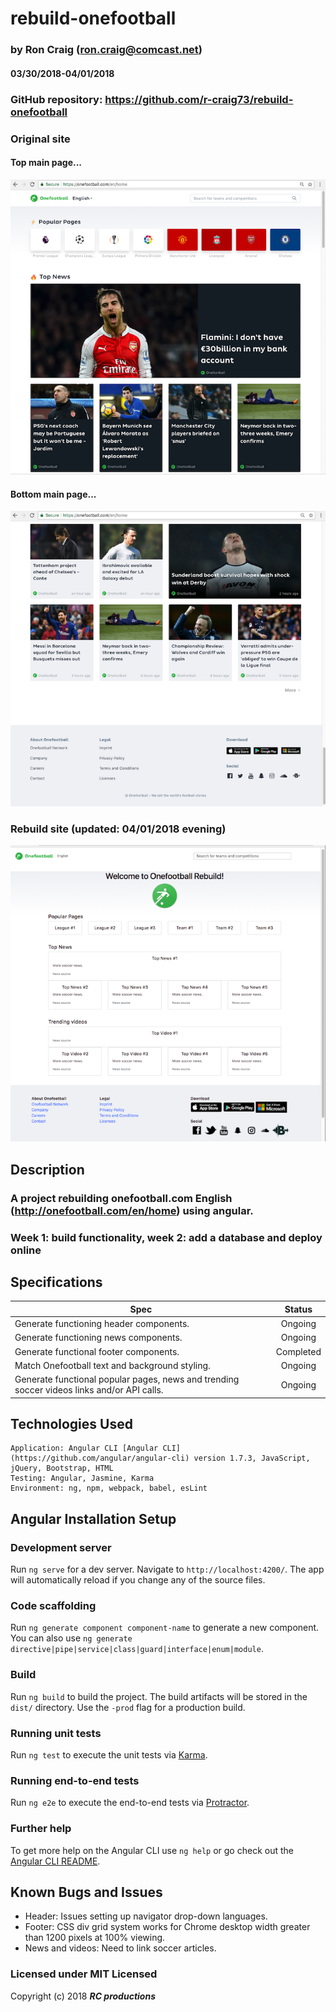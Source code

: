 # rebuild-onefootball

### by Ron Craig (ron.craig@comcast.net)
#### 03/30/2018-04/01/2018

### GitHub repository: https://github.com/r-craig73/rebuild-onefootball

### Original site
#### Top main page...
<kbd><img src="./src/assets/Onefootball-sc01.png" alt="Original onefootball.com  top screenshot"></kbd>
#### Bottom main page...
<kbd><img src="./src/assets/Onefootball-sc02.png" alt="Original onefootball.com  bottom screenshot"></kbd>

### Rebuild site (updated: 04/01/2018 evening)
<kbd><img src="./src/assets/Onefootball-rebuild.png" alt="Rebuild onefootball.com screenshot"></kbd>

## Description
### A project rebuilding onefootball.com English (http://onefootball.com/en/home) using angular.
### Week 1: build functionality, week 2: add a database and deploy online

## Specifications

| Spec   | Status   |
|--------|:-------: |
| Generate functioning header <app-app-head></app-app-head> components. | Ongoing |
| Generate functioning news <app-news></app-news> components. | Ongoing |
| Generate functional footer <app-footer></app-footer> components. | Completed |
| Match Onefootball text and background styling. | Ongoing |
| Generate functional popular pages, news and trending soccer videos links and/or API calls. | Ongoing |


## Technologies Used
```
Application: Angular CLI [Angular CLI] (https://github.com/angular/angular-cli) version 1.7.3, JavaScript, jQuery, Bootstrap, HTML
Testing: Angular, Jasmine, Karma
Environment: ng, npm, webpack, babel, esLint
```

## Angular Installation Setup

### Development server

Run `ng serve` for a dev server. Navigate to `http://localhost:4200/`. The app will automatically reload if you change any of the source files.

### Code scaffolding

Run `ng generate component component-name` to generate a new component. You can also use `ng generate directive|pipe|service|class|guard|interface|enum|module`.

### Build

Run `ng build` to build the project. The build artifacts will be stored in the `dist/` directory. Use the `-prod` flag for a production build.

### Running unit tests

Run `ng test` to execute the unit tests via [Karma](https://karma-runner.github.io).

### Running end-to-end tests

Run `ng e2e` to execute the end-to-end tests via [Protractor](http://www.protractortest.org/).

### Further help

To get more help on the Angular CLI use `ng help` or go check out the [Angular CLI README](https://github.com/angular/angular-cli/blob/master/README.md).

## Known Bugs and Issues
* Header: Issues setting up navigator drop-down languages.
* Footer: CSS div grid system works for Chrome desktop width greater than 1200 pixels at 100% viewing.
* News and videos: Need to link soccer articles.

### Licensed under MIT Licensed

Copyright (c) 2018 **_RC productions_**

